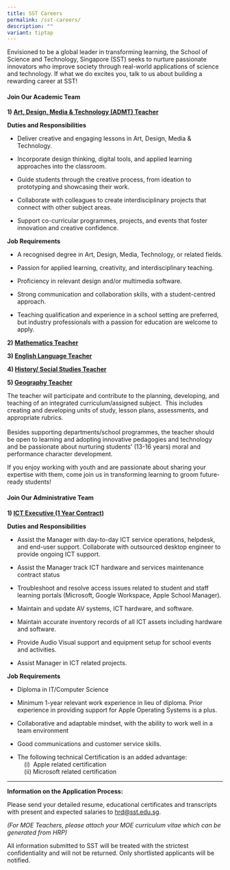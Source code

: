 ```yaml
---
title: SST Careers
permalink: /sst-careers/
description: ""
variant: tiptap
---
```

<p>Envisioned to be a global leader in transforming learning, the School
of Science and Technology, Singapore (SST) seeks to nurture passionate
innovators who improve society through real-world applications of science
and technology. If what we do excites you, talk to us about building a
rewarding career at SST!</p>
<h4>Join Our Academic Team</h4>
<p><strong>1) <u>Art, Design, Media &amp; Technology (ADMT) Teacher</u></strong>
</p>
<p><strong>Duties and Responsibilities</strong>
</p>
<ul data-tight="true" class="tight">
<li>
<p>Deliver creative and engaging lessons in Art, Design, Media &amp; Technology.</p>
</li>
<li>
<p>Incorporate design thinking, digital tools, and applied learning approaches
into the classroom.</p>
</li>
<li>
<p>Guide students through the creative process, from ideation to prototyping
and showcasing their work.</p>
</li>
<li>
<p>Collaborate with colleagues to create interdisciplinary projects that
connect with other subject areas.</p>
</li>
<li>
<p>Support co-curricular programmes, projects, and events that foster innovation
and creative confidence.</p>
</li>
</ul>
<p><strong>Job Requirements</strong>
</p>
<ul data-tight="true" class="tight">
<li>
<p>A recognised degree in Art, Design, Media, Technology, or related fields.</p>
</li>
<li>
<p>Passion for applied learning, creativity, and interdisciplinary teaching.</p>
</li>
<li>
<p>Proficiency in relevant design and/or multimedia software.</p>
</li>
<li>
<p>Strong communication and collaboration skills, with a student-centred
approach.</p>
</li>
<li>
<p>Teaching qualification and experience in a school setting are preferred,
but industry professionals with a passion for education are welcome to
apply.</p>
</li>
</ul>
<p><strong>2) <u>Mathematics Teacher</u></strong>
</p>
<p><strong>3) <u>English Language Teacher</u></strong>
</p>
<p><strong>4) <u>History/ Social Studies Teacher</u></strong>
</p>
<p><strong>5) <u>Geography Teacher</u></strong>
</p>
<p>The teacher will participate and contribute to the planning, developing,
and teaching of an integrated curriculum/assigned subject.&nbsp; This includes
creating and developing units of study, lesson plans, assessments, and
appropriate rubrics.
<br>
<br>Besides supporting departments/school programmes, the teacher should be&nbsp;open
to learning and adopting innovative pedagogies and technology and be passionate
about nurturing students' (13-16 years)&nbsp;moral and performance character
development.</p>
<p>If you enjoy working with youth and are passionate about sharing your
expertise with them, come join us in transforming learning to groom future-ready
students!</p>
<h4>Join Our Administrative Team</h4>
<p><strong>1) <u>ICT Executive (1 Year Contract)</u></strong>
</p>
<p><strong>Duties and Responsibilities</strong>
</p>
<ul data-tight="true" class="tight">
<li>
<p>Assist the Manager with day-to-day ICT service operations, helpdesk, and
end-user support. Collaborate with outsourced desktop engineer to provide
ongoing ICT support.</p>
</li>
<li>
<p>Assist the Manager track ICT hardware and services maintenance contract
status</p>
</li>
<li>
<p>Troubleshoot and resolve access issues related to student and staff learning
portals (Microsoft, Google Workspace, Apple School Manager).</p>
</li>
<li>
<p>Maintain and update AV systems, ICT hardware, and software.</p>
</li>
<li>
<p>Maintain accurate inventory records of all ICT assets including hardware
and software.</p>
</li>
<li>
<p>Provide Audio Visual support and equipment setup for school events and
activities.</p>
</li>
<li>
<p>Assist Manager in ICT related projects.</p>
</li>
</ul>
<p><strong>Job Requirements</strong>
</p>
<ul data-tight="true" class="tight">
<li>
<p>Diploma in IT/Computer Science</p>
</li>
<li>
<p>Minimum 1-year relevant work experience in lieu of diploma. Prior experience
in providing support for Apple Operating Systems is a plus.</p>
</li>
<li>
<p>Collaborative and adaptable mindset, with the ability to work well in
a team environment</p>
</li>
<li>
<p>Good communications and customer service skills.</p>
</li>
<li>
<p>The following technical Certification is an added advantage:
<br>&nbsp; &nbsp; (i) &nbsp;Apple related certification
<br>&nbsp; &nbsp; (ii) Microsoft related certification</p>
<p></p>
</li>
</ul>
<hr>
<p><strong>Information on the Application Process:</strong>
</p>
<p>Please send your detailed resume, educational certificates and transcripts
with present and expected salaries to&nbsp;<a href="mailto:hrd@sst.edu.sg" rel="noopener noreferrer nofollow" target="_blank">hrd@sst.edu.sg</a>.</p>
<p><em>(For MOE Teachers, please attach your MOE curriculum vitae which can be generated from HRP)</em>
</p>
<p>All information submitted to SST will be treated with the strictest confidentiality
and will not be returned. Only shortlisted applicants will be notified.</p>